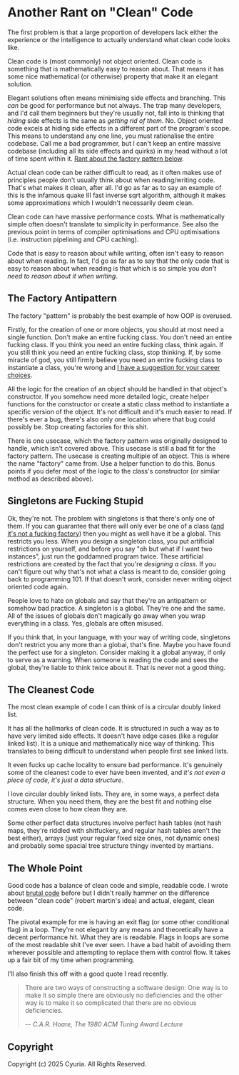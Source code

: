 # Another Rant on "Clean" Code

The first problem is that a large proportion of developers lack either the
experience or the intelligence to actually understand what clean code looks like.

Clean code is (most commonly) not object oriented. Clean code is something that
is mathematically easy to reason about. That means it has some nice
mathematical (or otherwise) property that make it an elegant solution.

Elegant solutions often means minimising side effects and branching. This *can*
be good for performance but not always. The trap many developers, and I'd call
them beginners but they're usually not, fall into is thinking that *hiding*
side effects is the same as *getting rid of them*. No. Object oriented code
excels at hiding side effects in a different part of the program's scope. This
means to understand any one line, you must rationalise the entire codebase.
Call me a bad programmer, but I can't keep an entire massive codebase
(including all its side effects and quirks) in my head without a lot of time
spent within it. [Rant about the factory pattern below](#the-factory-antipattern).

Actual clean code can be rather difficult to read, as it often makes use of
principles people don't usually think about when reading/writing code. That's
what makes it clean, after all. I'd go as far as to say an example of this is
the infamous quake III fast inverse sqrt algorithm, although it makes some
approximations which I wouldn't necessarily deem clean.

Clean code can have massive performance costs. What is mathematically simple
often doesn't translate to simplicity in performance. See also the previous
point in terms of compiler optimisations and CPU optimisations (i.e.
instruction pipelining and CPU caching).

Code that is easy to reason about while writing, often isn't easy to reason
about when reading. In fact, I'd go as far as to say that the only code that is
easy to reason about when reading is that which is so simple you *don't need to
reason about it when writing*.

## The Factory Antipattern

The factory "pattern" is probably the best example of how OOP is overused.

Firstly, for the creation of one or more objects, you should at most need a
single function. Don't make an entire fucking class. You don't need an entire
fucking class. If you think you need an entire fucking class, think again. If
you still think you need an entire fucking class, stop thinking. If, by some
miracle of god, you still firmly believe you need an entire fucking class to
instantiate a class, you're wrong and [I have a suggestion for your career
choices](https://careers.mcdonalds.com). 

All the logic for the creation of an object should be handled in that object's
constructor. If you somehow need more detailed logic, create helper functions
for the constructor or create a static class method to instantiate a specific
version of the object. It's not difficult and it's much easier to read. If
there's ever a bug, there's also only one location where that bug could
possibly be. Stop creating factories for this shit.

There is one usecase, which the factory pattern was originally designed to
handle, which isn't covered above. This usecase is still a bad fit for the
factory pattern. The usecase is creating multiple of an object. This is where
the name "factory" came from. Use a helper function to do this. Bonus points if
you defer most of the logic to the class's constructor (or similar method as
described above).

## Singletons are Fucking Stupid

Ok, they're not. The problem with singletons is that there's only one of them.
If you can guarantee that there will only ever be one of a class ([and it's not
a fucking factory](#the-factory-antipattern)) then you might as well have it be
a global. This restricts you less. When you design a singleton class, you put
artificial restrictions on yourself, and before you say "oh but what if I want
two instances", just run the goddamned program twice. These artificial
restrictions are created by the fact that you're *designing a class*. If you
can't figure out why that's not what a class is meant to do, consider going
back to programming 101. If that doesn't work, consider never writing object
oriented code again.

People love to hate on globals and say that they're an antipattern or somehow
bad practice. A singleton is a global. They're one and the same. All of the
issues of globals don't magically go away when you wrap everything in a class.
Yes, globals are often misused.

If you think that, in your language, with your way of writing code, singletons
don't restrict you any more than a global, that's fine. Maybe you have found
the perfect use for a singleton. Consider making it a global anyway, if only to
serve as a warning. When someone is reading the code and sees the global,
they're liable to think twice about it. That is never not a good thing.

## The Cleanest Code

The most clean example of code I can think of is a circular doubly linked list.

It has all the hallmarks of clean code. It is structured in such a way as to
have very limited side effects. It doesn't have edge cases (like a regular
linked list). It is a unique and mathematically nice way of thinking. This
translates to being difficult to understand when people first see linked lists.

It even fucks up cache locality to ensure bad performance. It's genuinely some
of the cleanest code to ever have been invented, and *it's not even a piece of
code, it's just a data structure*.

I love circular doubly linked lists. They are, in some ways, a perfect data
structure. When you need them, they are the best fit and nothing else comes
even close to how clean they are.

Some other perfect data structures involve perfect hash tables (not hash maps,
they're riddled with shitfuckery, and regular hash tables aren't the best
either), arrays (just your regular fixed size ones, not dynamic ones) and
probably some spacial tree structure thingy invented by martians.

## The Whole Point

Good code has a balance of clean code and simple, readable code. I wrote about
[brutal code](brutality.md) before but I didn't really hammer on the difference
between "clean code" (robert martin's idea) and actual, elegant, clean code.

The pivotal example for me is having an exit flag (or some other conditional
flag) in a loop. They're not elegant by any means and theoretically have a
decent performance hit. What they are is readable. Flags in loops are some of
the most readable shit I've ever seen. I have a bad habit of avoiding them
wherever possible and attempting to replace them with control flow. It takes up
a fair bit of my time when programming.

I'll also finish this off with a good quote I read recently.

> There are two ways of constructing a software design: One way is to make it
> so simple there are obviously no deficiencies and the other way is to make it
> so complicated that there are no obvious deficiencies.
>
> -- <cite>C.A.R. Hoare, The 1980 ACM Turing Award Lecture</cite>

## Copyright

Copyright (c) 2025 Cyuria. All Rights Reserved.
